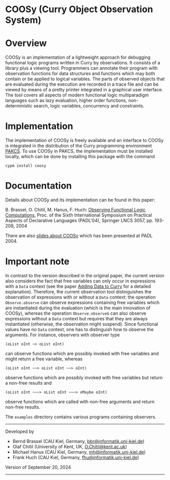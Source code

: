 COOSy (Curry Object Observation System)
=======================================

# Overview

COOSy is an implementation of a lightweight approach
for debugging functional logic programs written in Curry by observations.
It consists of a library plus a viewing tool.
Programmers can annotate their program with observation functions for data
structures and functions which may both contain or be applied to logical
variables.
The parts of observed objects that are evaluated during the execution are
recorded in a trace file and can be viewed by means of a pretty printer
integrated in a graphical user interface.
The tool covers all aspects of modern functional logic
multiparadigm languages such as lazy evaluation, higher order functions,
non-deterministic search, logic variables, concurrency and constraints.

# Implementation

The implementation of COOSy is freely available and an interface to COOSy
is integrated in the distribution of the Curry programming environment
[PAKCS](https://www.curry-lang.org/pakcs).
To use COOSy in PAKCS, the implementation must be installed locally,
which can be done by installing this package with the command

    cypm install coosy

# Documentation

Details about COOSy and its implementation can be found in
this paper:

B. Brassel, O. Chitil, M. Hanus, F. Huch:
[Observing Functional Logic Computations](https://doi.org/10.1007/978-3-540-24836-1_14),
Proc. of the Sixth International Symposium on
Practical Aspects of Declarative Languages (PADL'04),
Springer LNCS 3057, pp. 193-208, 2004

There are also
[slides about COOSy](http://www.informatik.uni-kiel.de/~mh/slides/PADL04.pdf)
which has been presented at PADL 2004.

# Important note

In contrast to the version described in the original paper, the current
version also considers the fact that free variables can only occur
in expressions with a `Data` context (see the paper
[Adding Data to Curry](https://doi.org/10.1007/978-3-030-46714-2_15)
for a detailed explanation). Therefore, the current observation tool
distinguishes the observation of expressions with or without a
`Data` context: the operation `Observe.observe` can observe
expressions containing free variables which are instantiated
during the evaluation (which is the main innovation of COOSy),
whereas the operation `Observe.observeG` can also observe
expressions without a `Data` context but requires that they are always
instantiated (otherwise, the observation might suspend).
Since functional values have no `Data` context, one has to distinguish
how to observe the arguments. For instance, observers with observer type

    (oList oInt ~> oList oInt)

can observe functions which are possibly invoked with free variables and
might return a free variable, whereas

    (oList oInt ~~> oList oInt ~~> oInt)

observe functions which are possibly invoked with free variables but
return a non-free results and

    (oList oInt ~~~> oList oInt ~~~> oMaybe oInt)

observe functions which are called with non-free arguments and return
non-free results.

The `examples` directory contains various programs containing observers.

-------------------------------------------------------------------------
Developed by

 * Bernd Brassel (CAU Kiel, Germany, bbr@informatik.uni-kiel.de)
 * Olaf Chitil   (University of Kent, UK, O.Chitil@kent.ac.uk)
 * Michael Hanus (CAU Kiel, Germany, mh@informatik.uni-kiel.de)
 * Frank Huch    (CAU Kiel, Germany, fhu@informatik.uni-kiel.de)


Version of September 20, 2024

-------------------------------------------------------------------------
